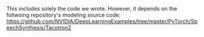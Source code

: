 This includes solely the code we wrote. However, it depends on the follwoing repository's modeling source code: https://github.com/NVIDIA/DeepLearningExamples/tree/master/PyTorch/SpeechSynthesis/Tacotron2
